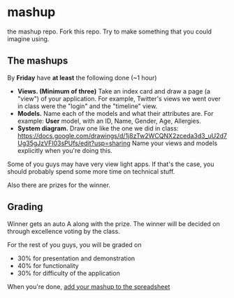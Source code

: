 mashup
======

the mashup repo. Fork this repo. Try to make something that you could imagine using.

## The mashups

By **Friday** have **at least** the following done (~1 hour)

* **Views. (Minimum of three)** Take an index card and draw a page (a "view") of your application. For example, Twitter's views we went over in class were the "login" and the "timeline" view.
* **Models.** Name each of the models and what their attributes are. For example: **User** model, with an ID, Name, Gender, Age, Allergies.
* **System diagram.** Draw one like the one we did in class: https://docs.google.com/drawings/d/1j8zTw2WCQNX2zceda3d3_uU2d7Ug35gJzVFI03sPUfs/edit?usp=sharing Name your views and models explicitly when you're doing this.

Some of you guys may have very view light apps. If that's the case, you should probably spend some more time on technical stuff.

Also there are prizes for the winner.

## Grading

Winner gets an auto A along with the prize. The winner will be decided on through excellence voting by the class. 

For the rest of you guys, you will be graded on
* 30% for presentation and demonstration
* 40% for functionality
* 30% for difficulty of the application

When you're done, [add your mashup to the spreadsheet](https://docs.google.com/spreadsheet/ccc?key=0AjqGw-pw5UuudFZ2WEN0Qm5UNWJmSkxNSlNtcjFPaWc#gid=0)
